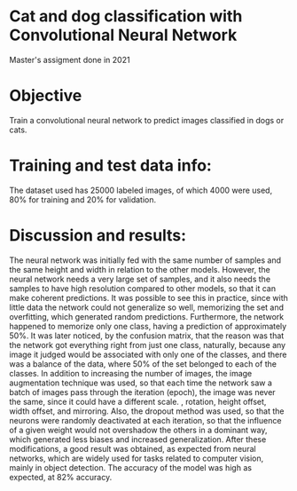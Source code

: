 # Cat and dog classification with Convolutional Neural Network
Master's assigment done in 2021

# Objective
Train a convolutional neural network to predict images classified in dogs or cats.

# Training and test data info:

The dataset used has 25000 labeled images, of which 4000 were used, 80% for training and 20% for validation.

# Discussion and results:

The neural network was initially fed with the same number of samples and the same height and width in relation to the other models. However, the neural network needs a very large set of samples, and it also needs the samples to have high resolution compared to other models, so that it can make coherent predictions. It was possible to see this in practice, since with little data the network could not generalize so well, memorizing the set and overfitting, which generated random predictions. Furthermore, the network happened to memorize only one class, having a prediction of approximately 50%. It was later noticed, by the confusion matrix, that the reason was that the network got everything right from just one class, naturally, because any image it judged would be associated with only one of the classes, and there was a balance of the data, where 50% of the set belonged to each of the classes. In addition to increasing the number of images, the image augmentation technique was used, so that each time the network saw a batch of images pass through the iteration (epoch), the image was never the same, since it could have a different scale. , rotation, height offset, width offset, and mirroring. Also, the dropout method was used, so that the neurons were randomly deactivated at each iteration, so that the influence of a given weight would not overshadow the others in a dominant way, which generated less biases and increased generalization. After these modifications, a good result was obtained, as expected from neural networks, which are widely used for tasks related to computer vision, mainly in object detection. The accuracy of the model was high as expected, at 82% accuracy.
